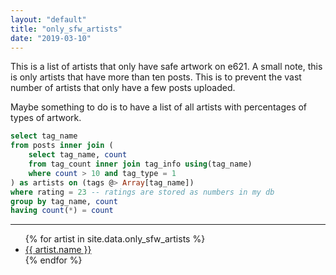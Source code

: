 ```yaml
---
layout: "default"
title: "only_sfw_artists"
date: "2019-03-10"
---
```


This is a list of artists that only have safe artwork on e621. A small note, this is only artists that have more than ten posts. This is to prevent the vast number of artists that only have a few posts uploaded.

Maybe something to do is to have a list of all artists with percentages of types of artwork.

```sql
select tag_name 
from posts inner join (
    select tag_name, count 
    from tag_count inner join tag_info using(tag_name) 
    where count > 10 and tag_type = 1 
) as artists on (tags @> Array[tag_name])
where rating = 23 -- ratings are stored as numbers in my db
group by tag_name, count 
having count(*) = count
```
---

<ul>
	{% for artist in site.data.only_sfw_artists %}
		<li><a href="https://e621.net/post?tags={{ artist.name }}">{{ artist.name }}</a></li>
	{% endfor %}
</ul>